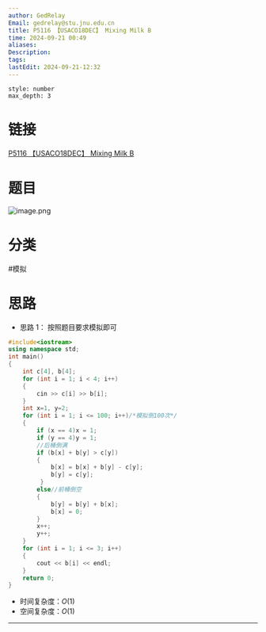 ```yaml
---
author: GedRelay
Email: gedrelay@stu.jnu.edu.cn
title: P5116 【USACO18DEC】 Mixing Milk B
time: 2024-09-21 00:49
aliases: 
Description: 
tags: 
lastEdit: 2024-09-21-12:32
---
```


```toc
style: number
max_depth: 3
```

# 链接
[P5116 【USACO18DEC】 Mixing Milk B](https://www.luogu.com.cn/problem/P5116) 

# 题目
![image.png](https://ged-pic-bed.oss-cn-guangzhou.aliyuncs.com/img/202409210049926.png)


# 分类
#模拟 

# 思路
- 思路 1：
按照题目要求模拟即可


```cpp
#include<iostream>
using namespace std;
int main()
{
	int c[4], b[4];
	for (int i = 1; i < 4; i++)
	{
		cin >> c[i] >> b[i];
	}
	int x=1, y=2;
	for (int i = 1; i <= 100; i++)/*模拟倒100次*/
	{
		if (x == 4)x = 1;
		if (y == 4)y = 1;
		//后桶倒满
		if (b[x] + b[y] > c[y])
		{
			b[x] = b[x] + b[y] - c[y];
			b[y] = c[y];
		 }
		else//前桶倒空
		{
			b[y] = b[y] + b[x];
			b[x] = 0;
		}
		x++;
		y++;
	}
	for (int i = 1; i <= 3; i++)
	{
		cout << b[i] << endl;
	}
	return 0;
}
```


- 时间复杂度：${O\left( 1 \right)  }$ 
- 空间复杂度：${O\left( 1 \right)  }$ 


---

